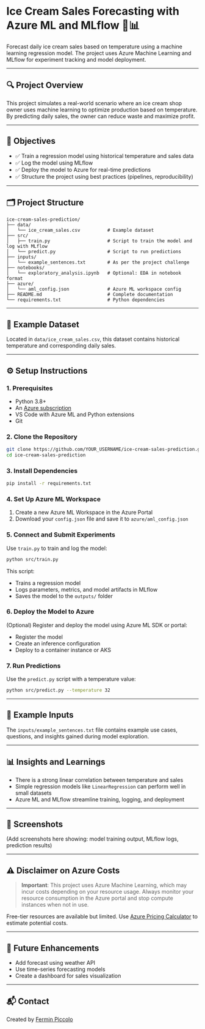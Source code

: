 # Ice Cream Sales Forecasting with Azure ML and MLflow 🍦📊

Forecast daily ice cream sales based on temperature using a machine learning regression model. The project uses Azure Machine Learning and MLflow for experiment tracking and model deployment.

---

## 🔍 Project Overview

This project simulates a real-world scenario where an ice cream shop owner uses machine learning to optimize production based on temperature. By predicting daily sales, the owner can reduce waste and maximize profit.

---

## 🎯 Objectives

- ✅ Train a regression model using historical temperature and sales data
- ✅ Log the model using MLflow
- ✅ Deploy the model to Azure for real-time predictions
- ✅ Structure the project using best practices (pipelines, reproducibility)

---

## 🗂️ Project Structure

```
ice-cream-sales-prediction/
├── data/
│   └── ice_cream_sales.csv          # Example dataset
├── src/
│   ├── train.py                     # Script to train the model and log with MLflow
│   └── predict.py                   # Script to run predictions
├── inputs/
│   └── example_sentences.txt        # As per the project challenge
├── notebooks/
│   └── exploratory_analysis.ipynb   # Optional: EDA in notebook format
├── azure/
│   └── aml_config.json              # Azure ML workspace config
├── README.md                        # Complete documentation
└── requirements.txt                 # Python dependencies
```

---

## 🧪 Example Dataset

Located in `data/ice_cream_sales.csv`, this dataset contains historical temperature and corresponding daily sales.

---

## ⚙️ Setup Instructions

### 1. Prerequisites

- Python 3.8+
- An [Azure subscription](https://portal.azure.com/)
- VS Code with Azure ML and Python extensions
- Git

### 2. Clone the Repository

```bash
git clone https://github.com/YOUR_USERNAME/ice-cream-sales-prediction.git
cd ice-cream-sales-prediction
```

### 3. Install Dependencies

```bash
pip install -r requirements.txt
```

### 4. Set Up Azure ML Workspace

1. Create a new Azure ML Workspace in the Azure Portal
2. Download your `config.json` file and save it to `azure/aml_config.json`

### 5. Connect and Submit Experiments

Use `train.py` to train and log the model:

```bash
python src/train.py
```

This script:
- Trains a regression model
- Logs parameters, metrics, and model artifacts in MLflow
- Saves the model to the `outputs/` folder

### 6. Deploy the Model to Azure

(Optional) Register and deploy the model using Azure ML SDK or portal:
- Register the model
- Create an inference configuration
- Deploy to a container instance or AKS

### 7. Run Predictions

Use the `predict.py` script with a temperature value:

```bash
python src/predict.py --temperature 32
```

---

## 📝 Example Inputs

The `inputs/example_sentences.txt` file contains example use cases, questions, and insights gained during model exploration.

---

## 📊 Insights and Learnings

- There is a strong linear correlation between temperature and sales
- Simple regression models like `LinearRegression` can perform well in small datasets
- Azure ML and MLflow streamline training, logging, and deployment

---

## 📸 Screenshots

(Add screenshots here showing: model training output, MLflow logs, prediction results)

---

## ⚠️ Disclaimer on Azure Costs

> **Important**: This project uses Azure Machine Learning, which may incur costs depending on your resource usage. Always monitor your resource consumption in the Azure portal and stop compute instances when not in use.

Free-tier resources are available but limited. Use [Azure Pricing Calculator](https://azure.microsoft.com/en-us/pricing/calculator/) to estimate potential costs.

---

## 🚀 Future Enhancements

- Add forecast using weather API
- Use time-series forecasting models
- Create a dashboard for sales visualization

---

## 📬 Contact

Created by [Fermin Piccolo](https://www.linkedin.com/in/ferminpiccolo)
